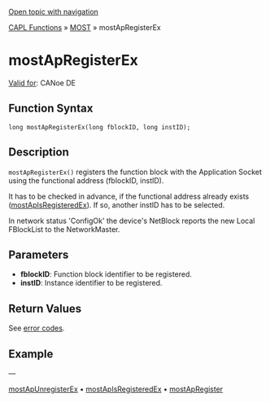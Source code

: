 [Open topic with navigation](../../../../../CANoeDEFamily.htm#Topics/CAPLFunctions/MOST/Functions/CAPLfunctionMOSTApRegisterEx.md)

[CAPL Functions](../../CAPLfunctions.md) » [MOST](../CAPLfunctionsMOSTOverview.md) » mostApRegisterEx

# mostApRegisterEx

[Valid for](../../../Shared/FeatureAvailability.md):  CANoe DE

## Function Syntax

```plaintext
long mostApRegisterEx(long fblockID, long instID);
```

## Description

`mostApRegisterEx()` registers the function block with the Application Socket using the functional address (fblockID, instID).

It has to be checked in advance, if the functional address already exists ([mostApIsRegisteredEx](CAPLfunctionMOSTApIsRegisteredEx.md)). If so, another instID has to be selected.

In network status 'ConfigOk' the device's NetBlock reports the new Local FBlockList to the NetworkMaster.

## Parameters

- **fblockID**: Function block identifier to be registered.
- **instID**: Instance identifier to be registered.

## Return Values

See [error codes](../CAPLfunctionsMOSTErrorCodes.md).

## Example

—

[mostApUnregisterEx](CAPLfunctionMOSTApUnregisterEx.md) • [mostApIsRegisteredEx](CAPLfunctionMOSTApIsRegisteredEx.md) • [mostApRegister](CAPLfunctionMOSTApRegister.md)
